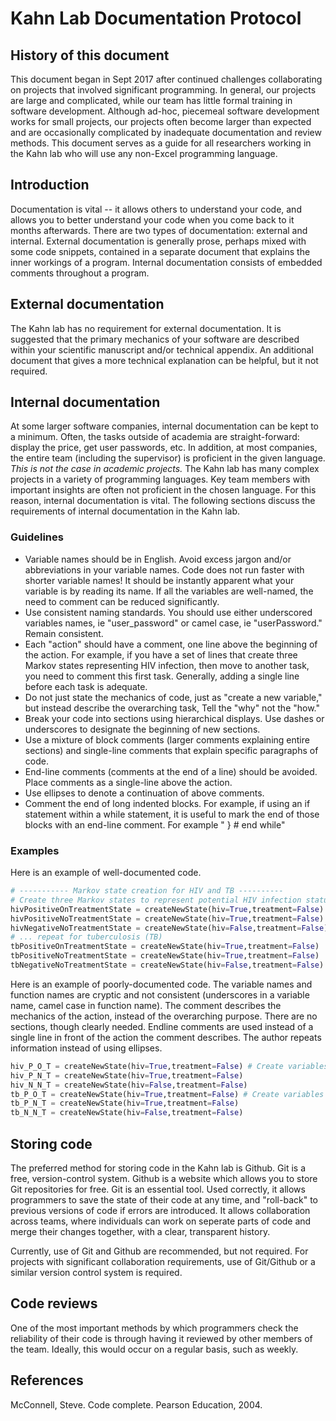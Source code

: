 # Kahn Lab Documentation Protocol

## History of this document

This document began in Sept 2017 after continued challenges collaborating on projects that involved significant programming. In general, our projects are large and complicated, while our team has little formal training in software development. Although ad-hoc, piecemeal software development works for small projects, our projects often become larger than expected and are occasionally complicated by inadequate documentation and review methods. This document serves as a guide for all researchers working in the Kahn lab who will use any non-Excel programming language.

## Introduction

Documentation is vital -- it allows others to understand your code, and allows you to better understand your code when you come back to it months afterwards. There are two types of documentation: external and internal. External documentation is generally prose, perhaps mixed with some code snippets, contained in a separate document that explains the inner workings of a program. Internal documentation consists of embedded comments throughout a program. 


## External documentation 

The Kahn lab has no requirement for external documentation. It is suggested that the primary mechanics of your software are described within your scientific manuscript and/or technical appendix. An additional document that gives a more technical explanation can be helpful, but it not required. 

## Internal documentation

At some larger software companies, internal documentation can be kept to a minimum. Often, the tasks outside of academia are straight-forward: display the price, get user passwords, etc. In addition, at most companies, the entire team (including the supervisor) is proficient in the given language. _This is not the case in academic projects._ The Kahn lab has many complex projects in a variety of programming languages. Key team members with important insights are often not proficient in the chosen language. For this reason, internal documentation is vital. The following sections discuss the requirements of internal documentation in the Kahn lab.

### Guidelines

- Variable names should be in English. Avoid excess jargon and/or abbreviations in your variable names. Code does not run faster with shorter variable names! It should be instantly apparent what your variable is by reading its name. If all the variables are well-named, the need to comment can be reduced significantly. 
- Use consistent naming standards. You should use either underscored variables names, ie "user_password" or camel case, ie "userPassword." Remain consistent. 
- Each "action" should have a comment, one line above the beginning of the action. For example, if you have a set of lines that create three Markov states representing HIV infection, then move to another task, you need to comment this first task. Generally, adding a single line before each task is adequate. 
- Do not just state the mechanics of code, just as "create a new variable," but instead describe the overarching task, Tell the "why" not the "how."
- Break your code into sections using hierarchical displays. Use dashes or underscores to designate the beginning of new sections. 
- Use a mixture of block comments (larger comments explaining entire sections) and single-line comments that explain specific paragraphs of code.
- End-line comments (comments at the end of a line) should be avoided. Place comments as a single-line above the action.
- Use ellipses to denote a continuation of above comments.
- Comment the end of long indented blocks. For example, if using an if statement within a while statement, it is useful to mark the end of those blocks with an end-line comment. For example " } # end while"

### Examples

Here is an example of well-documented code.

```python
# ----------- Markov state creation for HIV and TB ----------
# Create three Markov states to represent potential HIV infection status as well as treatment status
hivPositiveOnTreatmentState = createNewState(hiv=True,treatment=False)
hivPositiveNoTreatmentState = createNewState(hiv=True,treatment=False)
hivNegativeNoTreatmentState = createNewState(hiv=False,treatment=False)
# ... repeat for tuberculosis (TB)
tbPositiveOnTreatmentState = createNewState(hiv=True,treatment=False)
tbPositiveNoTreatmentState = createNewState(hiv=True,treatment=False)
tbNegativeNoTreatmentState = createNewState(hiv=False,treatment=False)
```

Here is an example of poorly-documented code. The variable names and function names are cryptic and not consistent (underscores in a variable name, camel case in function name). The comment describes the mechanics of the action, instead of the overarching purpose. There are no sections, though clearly needed. Endline comments are used instead of a single line in front of the action the comment describes. The author repeats information instead of using ellipses. 

```python
hiv_P_O_T = createNewState(hiv=True,treatment=False) # Create variables from createNewState for HIV 
hiv_P_N_T = createNewState(hiv=True,treatment=False)
hiv_N_N_T = createNewState(hiv=False,treatment=False)
tb_P_O_T = createNewState(hiv=True,treatment=False) # Create variables from createNewState for TB
tb_P_N_T = createNewState(hiv=True,treatment=False)
tb_N_N_T = createNewState(hiv=False,treatment=False)
```


## Storing code

The preferred method for storing code in the Kahn lab is Github. Git is a free, version-control system. Github is a website which allows you to store Git repositories for free. Git is an essential tool. Used correctly, it allows programmers to save the state of their code at any time, and "roll-back" to previous versions of code if errors are introduced. It allows collaboration across teams, where individuals can work on seperate parts of code and merge their changes together, with a clear, transparent history. 

Currently, use of Git and Github are recommended, but not required. For projects with significant collaboration requirements, use of Git/Github or a similar version control system is required. 

## Code reviews 

One of the most important methods by which programmers check the reliability of their code is through having it reviewed by other members of the team. Ideally, this would occur on a regular basis, such as weekly. 

## References

McConnell, Steve. Code complete. Pearson Education, 2004.


